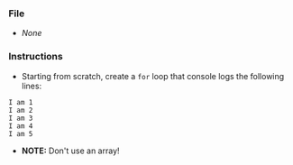 ### File

* _None_

### Instructions

* Starting from scratch, create a `for` loop that console logs the following lines:

```
I am 1
I am 2
I am 3
I am 4
I am 5
```

* **NOTE:** Don't use an array!

